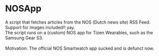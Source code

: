 # NOSApp

A script that fetches articles from the NOS (Dutch news site) RSS Feed. Support for images included!! yay.
\
The script runs on a (custom) NOS app for Tizen Wearables, such as the Samsung Gear S3.\
\
Motivation: The official NOS Smartwatch app sucked and is defunct now.
